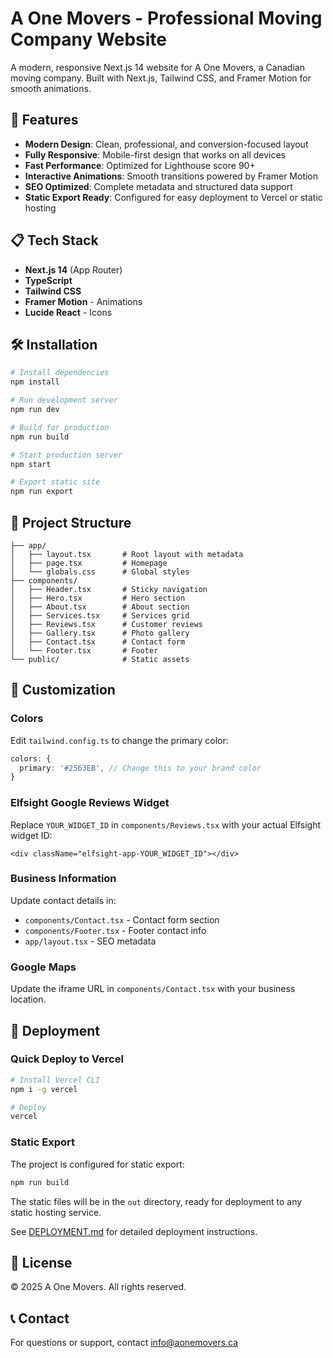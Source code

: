 # A One Movers - Professional Moving Company Website

A modern, responsive Next.js 14 website for A One Movers, a Canadian moving company. Built with Next.js, Tailwind CSS, and Framer Motion for smooth animations.

## 🚀 Features

- **Modern Design**: Clean, professional, and conversion-focused layout
- **Fully Responsive**: Mobile-first design that works on all devices
- **Fast Performance**: Optimized for Lighthouse score 90+
- **Interactive Animations**: Smooth transitions powered by Framer Motion
- **SEO Optimized**: Complete metadata and structured data support
- **Static Export Ready**: Configured for easy deployment to Vercel or static hosting

## 📋 Tech Stack

- **Next.js 14** (App Router)
- **TypeScript**
- **Tailwind CSS**
- **Framer Motion** - Animations
- **Lucide React** - Icons

## 🛠️ Installation

```bash
# Install dependencies
npm install

# Run development server
npm run dev

# Build for production
npm run build

# Start production server
npm start

# Export static site
npm run export
```

## 📁 Project Structure

```
├── app/
│   ├── layout.tsx       # Root layout with metadata
│   ├── page.tsx         # Homepage
│   └── globals.css      # Global styles
├── components/
│   ├── Header.tsx       # Sticky navigation
│   ├── Hero.tsx         # Hero section
│   ├── About.tsx        # About section
│   ├── Services.tsx     # Services grid
│   ├── Reviews.tsx      # Customer reviews
│   ├── Gallery.tsx      # Photo gallery
│   ├── Contact.tsx      # Contact form
│   └── Footer.tsx       # Footer
└── public/              # Static assets
```

## 🎨 Customization

### Colors
Edit `tailwind.config.ts` to change the primary color:
```ts
colors: {
  primary: '#2563EB', // Change this to your brand color
}
```

### Elfsight Google Reviews Widget
Replace `YOUR_WIDGET_ID` in `components/Reviews.tsx` with your actual Elfsight widget ID:
```tsx
<div className="elfsight-app-YOUR_WIDGET_ID"></div>
```

### Business Information
Update contact details in:
- `components/Contact.tsx` - Contact form section
- `components/Footer.tsx` - Footer contact info
- `app/layout.tsx` - SEO metadata

### Google Maps
Update the iframe URL in `components/Contact.tsx` with your business location.

## 🚀 Deployment

### Quick Deploy to Vercel
```bash
# Install Vercel CLI
npm i -g vercel

# Deploy
vercel
```

### Static Export
The project is configured for static export:
```bash
npm run build
```
The static files will be in the `out` directory, ready for deployment to any static hosting service.

See [DEPLOYMENT.md](./DEPLOYMENT.md) for detailed deployment instructions.

## 📝 License

© 2025 A One Movers. All rights reserved.

## 📞 Contact

For questions or support, contact info@aonemovers.ca

